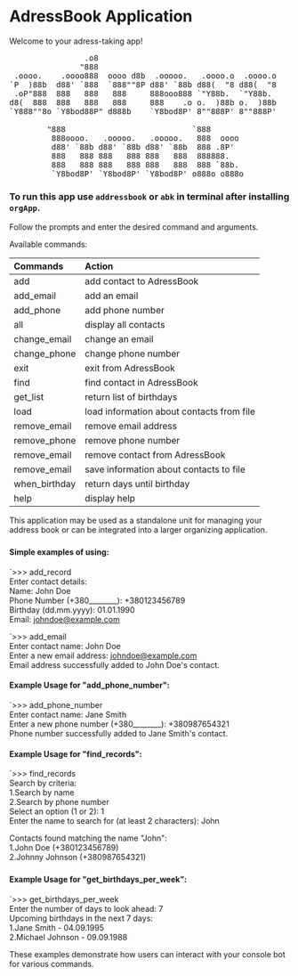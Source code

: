 # AdressBook Application
Welcome to your adress-taking app!

<pre>
                .o8
               "888
 .oooo.    .oooo888  oooo d8b  .ooooo.   .oooo.o  .oooo.o
`P  )88b  d88' `888  `888""8P d88' `88b d88(  "8 d88(  "8
 .oP"888  888   888   888     888ooo888 `"Y88b.  `"Y88b.
d8(  888  888   888   888     888    .o o.  )88b o.  )88b
`Y888""8o `Y8bod88P" d888b    `Y8bod8P' 8""888P' 8""888P'

        "888                           `888
         888oooo.   .ooooo.   .ooooo.   888  oooo
         d88' `88b d88' `88b d88' `88b  888 .8P'
         888   888 888   888 888   888  888888.
         888   888 888   888 888   888  888 `88b.
         `Y8bod8P' `Y8bod8P' `Y8bod8P' o888o o888o
</pre>

### To run this app use `addressbook` or `abk` in terminal after installing `orgApp`.

Follow the prompts and enter the desired command and arguments.


 Available commands:

|           Commands             | Action                                    |
|:-------------------------------|:------------------------------------------|
|  add                           | add contact to AdressBook                 |
|  add_email                     | add an email                              |
|  add_phone                     | add phone number                          |
|  all                           | display all contacts                      |
|  change_email                  | change an email                           |
|  change_phone                  | change phone number                       |
|  exit                          | exit from AdressBook                      |
|  find                          | find contact in AdressBook                |
|  get_list                      | return list of birthdays                  |
|  load                          | load information about contacts from file |
|  remove_email                  | remove email address                      |
|  remove_phone                  | remove phone number                       |
|  remove_email                  | remove contact from AdressBook            |
|  remove_email                  | save information about contacts to file   |
|  when_birthday                 | return days until birthday                |
|  help                          | display help                              |


This application may be used as a standalone unit for managing your address book 
or can be integrated into a larger organizing application.
###
#### Simple examples of using:

`>>> add_record<br>
Enter contact details:<br>
Name: John Doe<br>
Phone Number (+380________): +380123456789<br>
Birthday (dd.mm.yyyy): 01.01.1990<br>
Email: johndoe@example.com<br>

`>>> add_email<br>
Enter contact name: John Doe<br>
Enter a new email address: johndoe@example.com<br>
Email address successfully added to John Doe's contact.

#### Example Usage for "add_phone_number":

`>>> add_phone_number<br>
Enter contact name: Jane Smith<br>
Enter a new phone number (+380________): +380987654321<br>
Phone number successfully added to Jane Smith's contact.<br>

#### Example Usage for "find_records":

`>>> find_records<br>
Search by criteria:<br>
1.Search by name<br>
2.Search by phone number<br>
Select an option (1 or 2): 1<br>
Enter the name to search for (at least 2 characters): John<br>

Contacts found matching the name "John":<br>
1.John Doe (+380123456789)<br> 
2.Johnny Johnson (+380987654321)<br>
###
#### Example Usage for "get_birthdays_per_week":

`>>> get_birthdays_per_week<br>
Enter the number of days to look ahead: 7<br>
Upcoming birthdays in the next 7 days:<br> 
1.Jane Smith - 04.09.1995<br> 
2.Michael Johnson - 09.09.1988<br>

These examples demonstrate how users can interact with your console bot for various commands. 
<br>
<br>